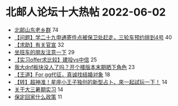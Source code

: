 # 北邮人论坛十大热帖 2022-06-02

- [北邮山东老乡群](https://bbs.byr.cn/article/Shandong/421545) 74
- [【问题】学二十九申通寄件点被保卫处赶走，三轮车预约排到4号](https://bbs.byr.cn/article/Picture/3323042) 40
- [【求助】有关官宣](https://bbs.byr.cn/article/Feeling/3188746) 32
- [坐班车的朋友注意一下](https://bbs.byr.cn/article/Talking/6349934) 29
- [【实习offer求比较】建投vs中信](https://bbs.byr.cn/article/Job/2165353) 25
- [我大dnf板块没人了吗？开个楼版本末期晒下角色](https://bbs.byr.cn/article/BUPTDNF/49607) 23
- [【王道】For gg代征，真诚找结婚对象](https://bbs.byr.cn/article/Friends/2025332) 18
- [【转】超神准！星座小王子独创的新型占卜、來一起試玩一下！](https://bbs.byr.cn/article/Constellations/326533) 14
- [关于大三暑期实习](https://bbs.byr.cn/article/GoAbroad/386455) 14
- [保定回家什么政策](https://bbs.byr.cn/article/Hebei/250924) 11


